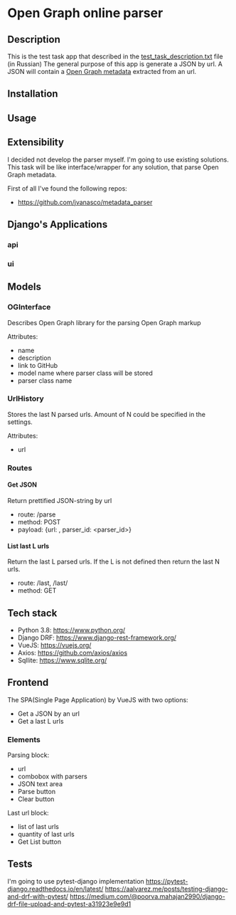 # Open Graph online parser

## Description 

This is the test task app that described in the [test_task_description.txt](test_task_description.txt) file (in Russian)
The general purpose of this app is generate a JSON by url.
A JSON will contain a [Open Graph metadata](https://ogp.me/) extracted from an url.

## Installation

## Usage

## Extensibility

I decided not develop the parser myself. 
I'm going to use existing solutions.
This task will be like interface/wrapper for any solution, 
that parse Open Graph metadata.

First of all I've found the following repos: 

* https://github.com/jvanasco/metadata_parser

## Django's Applications

### api

### ui

## Models

### OGInterface

Describes Open Graph library for the parsing Open Graph markup

Attributes:

* name
* description
* link to GitHub
* model name where parser class will be stored
* parser class name

### UrlHistory

Stores the last N parsed urls.
Amount of N could be specified in the settings.

Attributes:

* url

### Routes

#### Get JSON

Return prettified JSON-string by url

* route: /parse
* method: POST
* payload: {url: <url>, parser_id: <parser_id>}

#### List last L urls

Return the last L parsed urls.
If the L is not defined then return the last N urls.   

* route: /last, /last/<L>
* method: GET

## Tech stack 

* Python 3.8: https://www.python.org/
* Django DRF: https://www.django-rest-framework.org/
* VueJS: https://vuejs.org/
* Axios: https://github.com/axios/axios
* Sqllite: https://www.sqlite.org/

## Frontend

The SPA(Single Page Application) by VueJS with two options: 

* Get a JSON by an url 
* Get a last L urls

### Elements

Parsing block:

* url 
* combobox with parsers
* JSON text area
* Parse button
* Clear button

Last url block:

* list of last urls
* quantity of last urls
* Get List button

## Tests

I'm going to use pytest-django implementation
https://pytest-django.readthedocs.io/en/latest/
https://aalvarez.me/posts/testing-django-and-drf-with-pytest/
https://medium.com/@poorva.mahajan2990/django-drf-file-upload-and-pytest-a31923e9e9d1


